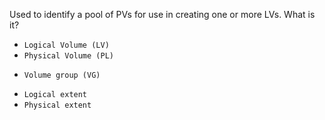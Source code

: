 Used to identify a pool of PVs for use in creating one or more LVs. What is it?

* `Logical Volume (LV)`
* `Physical Volume (PL)`
+ `Volume group (VG)`
* `Logical extent`
* `Physical extent`
